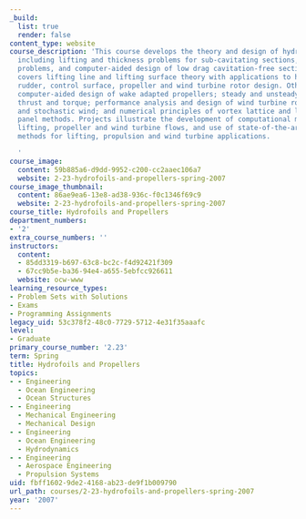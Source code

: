 ```yaml
---
_build:
  list: true
  render: false
content_type: website
course_description: 'This course develops the theory and design of hydrofoil sections,
  including lifting and thickness problems for sub-cavitating sections, unsteady flow
  problems, and computer-aided design of low drag cavitation-free sections. It also
  covers lifting line and lifting surface theory with applications to hydrofoil craft,
  rudder, control surface, propeller and wind turbine rotor design. Other topics include
  computer-aided design of wake adapted propellers; steady and unsteady propeller
  thrust and torque; performance analysis and design of wind turbine rotors in steady
  and stochastic wind; and numerical principles of vortex lattice and lifting surface
  panel methods. Projects illustrate the development of computational methods for
  lifting, propeller and wind turbine flows, and use of state-of-the-art simulation
  methods for lifting, propulsion and wind turbine applications.

  '
course_image:
  content: 59b885a6-d9dd-9952-c200-cc2aaec106a7
  website: 2-23-hydrofoils-and-propellers-spring-2007
course_image_thumbnail:
  content: 86ae9ea6-13e8-ad38-936c-f0c1346f69c9
  website: 2-23-hydrofoils-and-propellers-spring-2007
course_title: Hydrofoils and Propellers
department_numbers:
- '2'
extra_course_numbers: ''
instructors:
  content:
  - 85dd3319-b697-63c8-bc2c-f4d92421f309
  - 67cc9b5e-ba36-94e4-a655-5ebfcc926611
  website: ocw-www
learning_resource_types:
- Problem Sets with Solutions
- Exams
- Programming Assignments
legacy_uid: 53c378f2-48c0-7729-5712-4e31f35aaafc
level:
- Graduate
primary_course_number: '2.23'
term: Spring
title: Hydrofoils and Propellers
topics:
- - Engineering
  - Ocean Engineering
  - Ocean Structures
- - Engineering
  - Mechanical Engineering
  - Mechanical Design
- - Engineering
  - Ocean Engineering
  - Hydrodynamics
- - Engineering
  - Aerospace Engineering
  - Propulsion Systems
uid: fbff1602-9de2-4168-ab23-de9f1b009790
url_path: courses/2-23-hydrofoils-and-propellers-spring-2007
year: '2007'
---
```

